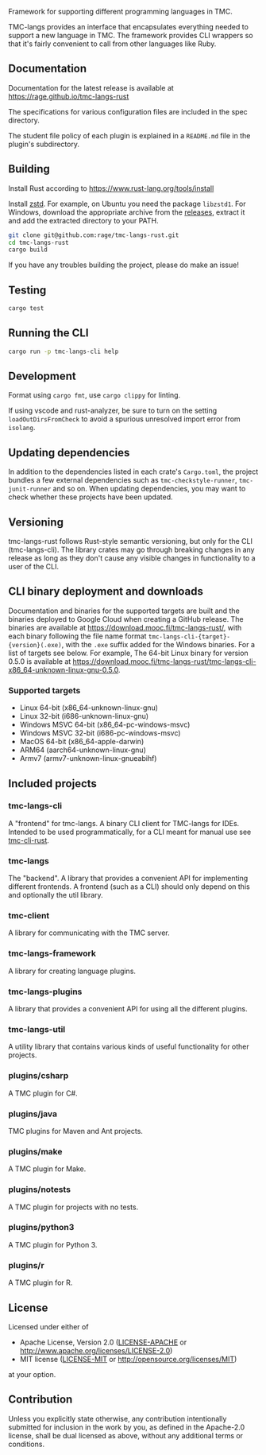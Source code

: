Framework for supporting different programming languages in TMC.

TMC-langs provides an interface that encapsulates everything needed to support a new language in TMC. The framework provides CLI wrappers so that it's fairly convenient to call from other languages like Ruby.

## Documentation

Documentation for the latest release is available at https://rage.github.io/tmc-langs-rust

The specifications for various configuration files are included in the spec directory.

The student file policy of each plugin is explained in a `README.md` file in the plugin's subdirectory.

## Building

Install Rust according to https://www.rust-lang.org/tools/install

Install [zstd](https://github.com/facebook/zstd). For example, on Ubuntu you need the package `libzstd1`. For Windows, download the appropriate archive from the [releases](https://github.com/facebook/zstd/releases), extract it and add the extracted directory to your PATH.

```bash
git clone git@github.com:rage/tmc-langs-rust.git
cd tmc-langs-rust
cargo build
```

If you have any troubles building the project, please do make an issue!

## Testing

```bash
cargo test
```

## Running the CLI

```bash
cargo run -p tmc-langs-cli help
```

## Development

Format using `cargo fmt`, use `cargo clippy` for linting.

If using vscode and rust-analyzer, be sure to turn on the setting `loadOutDirsFromCheck` to avoid a spurious unresolved import error from `isolang`.

## Updating dependencies

In addition to the dependencies listed in each crate's `Cargo.toml`, the project bundles a few external dependencies such as `tmc-checkstyle-runner`, `tmc-junit-runner` and so on. When updating dependencies, you may want to check whether these projects have been updated.

## Versioning

tmc-langs-rust follows Rust-style semantic versioning, but only for the CLI (tmc-langs-cli). The library crates may go through breaking changes in any release as long as they don't cause any visible changes in functionality to a user of the CLI.

## CLI binary deployment and downloads

Documentation and binaries for the supported targets are built and the binaries deployed to Google Cloud when creating a GitHub release. The binaries are available at https://download.mooc.fi/tmc-langs-rust/, with each binary following the file name format `tmc-langs-cli-{target}-{version}(.exe)`, with the `.exe` suffix added for the Windows binaries. For a list of targets see below. For example, The 64-bit Linux binary for version 0.5.0 is available at https://download.mooc.fi/tmc-langs-rust/tmc-langs-cli-x86_64-unknown-linux-gnu-0.5.0.

### Supported targets

- Linux 64-bit (x86_64-unknown-linux-gnu)
- Linux 32-bit (i686-unknown-linux-gnu)
- Windows MSVC 64-bit (x86_64-pc-windows-msvc)
- Windows MSVC 32-bit (i686-pc-windows-msvc)
- MacOS 64-bit (x86_64-apple-darwin)
- ARM64 (aarch64-unknown-linux-gnu)
- Armv7 (armv7-unknown-linux-gnueabihf)

## Included projects

### tmc-langs-cli

A "frontend" for tmc-langs. A binary CLI client for TMC-langs for IDEs. Intended to be used programmatically, for a CLI meant for manual use see [tmc-cli-rust](https://github.com/rage/tmc-cli-rust).

### tmc-langs

The "backend". A library that provides a convenient API for implementing different frontends. A frontend (such as a CLI) should only depend on this and optionally the util library.

### tmc-client

A library for communicating with the TMC server.

### tmc-langs-framework

A library for creating language plugins.

### tmc-langs-plugins

A library that provides a convenient API for using all the different plugins.

### tmc-langs-util

A utility library that contains various kinds of useful functionality for other projects.

### plugins/csharp

A TMC plugin for C#.

### plugins/java

TMC plugins for Maven and Ant projects.

### plugins/make

A TMC plugin for Make.

### plugins/notests

A TMC plugin for projects with no tests.

### plugins/python3

A TMC plugin for Python 3.

### plugins/r

A TMC plugin for R.

## License

Licensed under either of

- Apache License, Version 2.0
  ([LICENSE-APACHE](LICENSE-APACHE) or http://www.apache.org/licenses/LICENSE-2.0)
- MIT license
  ([LICENSE-MIT](LICENSE-MIT) or http://opensource.org/licenses/MIT)

at your option.

## Contribution

Unless you explicitly state otherwise, any contribution intentionally submitted
for inclusion in the work by you, as defined in the Apache-2.0 license, shall be
dual licensed as above, without any additional terms or conditions.
